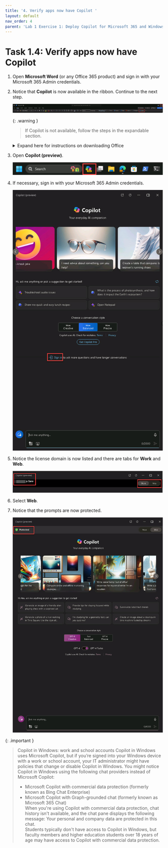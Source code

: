 ```yaml
---
title: '4. Verify apps now have Copilot '
layout: default
nav_order: 4
parent: 'Lab 1 Exercise 1: Deploy Copilot for Microsoft 365 and Windows Copilot'
---
```


# Task 1.4: Verify apps now have Copilot 

1. Open **Microsoft Word** (or any Office 365 product) and sign in with your Microsoft 365 Admin credentials.  

1. Notice that **Copilot** is now available in the ribbon. Continue to the next step.  

    ![b6.jpg](../media/lab1/b6.jpg) 

    {: .warning }
    > If Copilot is not available, follow the steps in the expandable section. 

   <details markdown="block">
    <summary>Expand here for instructions on downloading Office</summary> 
       
    1. Open a new browser tab and go to **https://www.microsoft365.com/**.

    1. If necessary, sign in with your Microsoft 365 Admin credentials.

    1. On the Home page, select **Install and more**.

       ![b9.jpg](../media/lab1/b9.jpg)

    1. Select **Install Microsoft 365 apps**.

    1. Under **Office apps & devices**, select **Install Office** to initiate the download.

    1. Once the download is complete, run the **OfficeSetup** Application to install the apps.

       {: .note }
       > Wait several minutes for the installation to complete.

       ![11a.jpg](../media/lab1/11a.jpg)

    1. Select **Close**.

       ![12a.jpg](../media/lab1/12a.jpg)

    1. On the Desktop, go to **Settings** > **Apps** > **Installed apps**.

    1. Verify that the following apps are listed:

       - **Microsoft 365 (Office)**
       - **Microsoft 365 Apps for enterprise**

    1. Close the **Settings** window.

    1. On the Desktop, in the search box, search for and open the following to verify the Microsoft 365 apps installation:

    - **Microsoft Word**
    - **Microsoft Excel**
    - **Microsoft Outlook**
    - **Microsoft Powerpoint** 

    </details> 

1. Open **Copilot (preview)**. 

    ![b1.jpg](../media/lab1/b1.jpg) 

1. If necessary, sign in with your Microsoft 365 Admin credentials. 

    ![b2.jpg](../media/lab1/b2.jpg) 

1. Notice the license domain is now listed and there are tabs for **Work** and **Web**.  

    ![b7.jpg](../media/lab1/b7.jpg) 

1. Select **Web**. 

1. Notice that the prompts are now protected. 

    ![b8.jpg](../media/lab1/b8.jpg) 
 
{: .important }
> Copilot in Windows: work and school accounts 
> Copilot in Windows uses Microsoft Copilot, but if you’re signed into your Windows device with a work or school account, your IT administrator might have policies that change or disable Copilot in Windows. You might notice Copilot in Windows using the following chat providers instead of Microsoft Copilot: 
> - Microsoft Copilot with commercial data protection (formerly known as Bing Chat Enterprise) 
> - Microsoft Copilot with Graph-grounded chat (formerly known as Microsoft 365 Chat)  
> When you're using Copilot with commercial data protection, chat history isn't available, and the chat pane displays the following message: Your personal and company data are protected in this chat.  
> Students typically don't have access to Copilot in Windows, but faculty members and higher education students over 18 years of age may have access to Copilot with commercial data protection.
